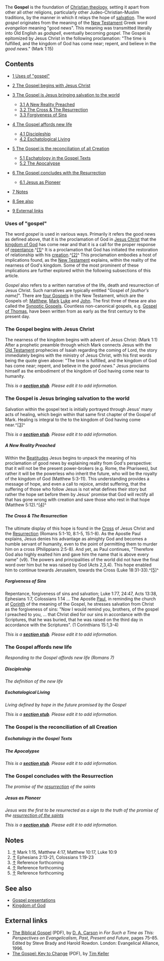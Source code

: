 The **Gospel** is the foundation of
[Christian theology](Christian_theology "Christian theology"),
setting it apart from other all other religions, particularly other
Judeo-Christian-Muslim traditions, by the manner in which it relays
the hope of [salvation](Salvation "Salvation"). The word *gospel*
originates from the meaning of the
[New Testament](New_Testament "New Testament") Greek word
*evangelion* meaning "good news". This meaning was transmitted
literally into Old English as *godspell*, eventually becoming
*gospel*. The Gospel is epitomized by Jesus Christ in the following
proclamation: "The time is fulfilled, and the kingdom of God has
come near; repent, and believe in the *good news*." (Mark 1:15)



## Contents

-   [1 Uses of "gospel"](#Uses_of_.22gospel.22)
-   [2 The Gospel begins with Jesus Christ](#The_Gospel_begins_with_Jesus_Christ)
-   [3 The Gospel is Jesus bringing salvation to the world](#The_Gospel_is_Jesus_bringing_salvation_to_the_world)
    -   [3.1 A New Reality Preached](#A_New_Reality_Preached)
    -   [3.2 The Cross & The Resurrection](#The_Cross_.26_The_Resurrection)
    -   [3.3 Forgiveness of Sins](#Forgiveness_of_Sins)

-   [4 The Gospel affords new life](#The_Gospel_affords_new_life)
    -   [4.1 Discipleship](#Discipleship)
    -   [4.2 Eschatological Living](#Eschatological_Living)

-   [5 The Gospel is the reconciliation of all Creation](#The_Gospel_is_the_reconciliation_of_all_Creation)
    -   [5.1 Eschatology in the Gospel Texts](#Eschatology_in_the_Gospel_Texts)
    -   [5.2 The Apocalypse](#The_Apocalypse)

-   [6 The Gospel concludes with the Resurrection](#The_Gospel_concludes_with_the_Resurrection)
    -   [6.1 Jesus as Pioneer](#Jesus_as_Pioneer)

-   [7 Notes](#Notes)
-   [8 See also](#See_also)
-   [9 External links](#External_links)



### Uses of "gospel"

The word *gospel* is used in various ways. Primarily it refers the
good news as defined above, that it is the proclamation of God in
[Jesus Christ](Jesus_Christ "Jesus Christ") that the
[kingdom of God](Kingdom_of_God "Kingdom of God") has come near and
that it is a call for the proper response of
[repentance](Repentance "Repentance").^[[1]](#note-0)^ It is a
proclamation that God has initiated the restoration of relationship
with his [creation](Creation "Creation").^[[2]](#note-1)^ This
proclamation embodies a host of implications found, as the
[New Testament](New_Testament "New Testament") explains, within the
reality of the nearness of God's kingdom. Some of the most
prominent of these implications are further explored within the
following subsections of this article.

*Gospel* also refers to a written narrative of the life, death and
resurrection of Jesus Christ. Such narratives are typically
entitled "Gospel of *[author's name]*". There are
[four Gospels](Four_Gospels "Four Gospels") in the New Testament,
which are the Gospels of:
[Matthew](Gospel_of_Matthew "Gospel of Matthew"),
[Mark](Gospel_of_Mark "Gospel of Mark")
[Luke](Gospel_of_Luke "Gospel of Luke") and
[John](Gospel_of_John "Gospel of John"). The first three of these
are also called the
[Synoptic Gospels](Synoptic_Gospels "Synoptic Gospels"). Countless
non-canonical gospels, e.g.
[Gospel of Thomas](Gospel_of_Thomas "Gospel of Thomas"), have been
written from as early as the first century to the present day.

### The Gospel begins with Jesus Christ

The nearness of the kingdom begins with advent of Jesus Christ:
(Mark 1:1) After a prophetic preamble through which Mark connects
Jesus with the [Old Testament](Old_Testament "Old Testament")
prophecies of Isaiah regarding the coming of Lord, the story
immediately begins with the ministry of Jesus Christ, with his
first words being the quote given above: "The time is fulfilled,
and the kingdom of God has come near; repent, and believe in the
*good news*." Jesus proclaims himself as the embodiment of the
kingdom of God having come near to humanity.

*This is a **[section stub](http://www.theopedia.com/Category:Theopedia_sectionstubs "Category:Theopedia sectionstubs")**. Please edit it to add information.*
### The Gospel is Jesus bringing salvation to the world

Salvation within the gospel text is initially portrayed through
Jesus' many acts of healing, which begin within that same first
chapter of the Gospel of Mark. Healing is integral to the to the
kingdom of God having come near.^[[3]](#note-2)^

*This is a **[section stub](http://www.theopedia.com/Category:Theopedia_sectionstubs "Category:Theopedia sectionstubs")**. Please edit it to add information.*
##### A New Reality Preached

Within the
[Beatitudes](index.php?title=Beatitudes&action=edit&redlink=1 "Beatitudes (page does not exist)")
Jesus begins to unpack the meaning of his proclamation of good news
by explaining reality from God's perspective: that it will not be
the present power-brokers (e.g. Rome, the Pharisees), but rather it
will be the powerless who inherit the future, who will be the
royalty of the kingdom of God (Matthew 5:3-11). This understanding
provides a message of hope, and even a call to rejoice, amidst
suffering, that the suffering of those who follow Jesus is not what
defines their story but rather the hope set before them by Jesus'
promise that God will rectify all that has gone wrong with creation
and save those who rest in that hope (Matthew
5:12).^[[4]](#note-3)^

##### The Cross & The Resurrection

The ultimate display of this hope is found in the
[Cross](index.php?title=Cross&action=edit&redlink=1 "Cross (page does not exist)")
of Jesus Christ and the [Resurrection](Resurrection "Resurrection")
(Romans 5:1-10, 8:1-5, 15:1-8). As the Apostle Paul explains, Jesus
denies his advantage as almighty God and becomes a humble servant
of humanity, even to the point of permitting them to murder him on
a cross (Philippians 2:5-8). And yet, as Paul continues, "Therefore
God also highly exalted him and gave him the name that is above
every name" (v9). The powers and principalities of the world did
not have the final word over him but he was raised by God (Acts
2,3,4). This hope enabled him to continue towards Jerusalem,
towards the Cross (Luke 18:31-33).^[[5]](#note-4)^

##### Forgiveness of Sins

Repentance, forgiveness of sins and salvation; Luke 1:77, 24:47,
Acts 13:38, Ephesians 1:7, Colossians 1:14 ... The Apostle
[Paul](Paul "Paul"), in reminding the church at
[Corinth](index.php?title=Corinth&action=edit&redlink=1 "Corinth (page does not exist)")
of the meaning of the Gospel, he stresses salvation from Christ as
the forgiveness of sins: "Now I would remind you, brothers, of the
gospel I preached to you, ... that Christ died for our sins in
accordance with the Scriptures, that he was buried, that he was
raised on the third day in accordance with the Scriptures". (1
Corinthians 15:1,3-4)

*This is a **[section stub](http://www.theopedia.com/Category:Theopedia_sectionstubs "Category:Theopedia sectionstubs")**. Please edit it to add information.*
### The Gospel affords new life

*Responding to the Gospel affords new life (Romans 7)*

##### Discipleship

*The definition of the new life*

##### Eschatological Living

*Living defined by hope in the future promised by the Gospel*

*This is a **[section stub](http://www.theopedia.com/Category:Theopedia_sectionstubs "Category:Theopedia sectionstubs")**. Please edit it to add information.*
### The Gospel is the reconciliation of all Creation

##### Eschatology in the Gospel Texts

##### The Apocalypse

*This is a **[section stub](http://www.theopedia.com/Category:Theopedia_sectionstubs "Category:Theopedia sectionstubs")**. Please edit it to add information.*
### The Gospel concludes with the Resurrection

*The promise of the [resurrection](Resurrection "Resurrection") of the saints*

##### Jesus as Pioneer

*Jesus was the first to be resurrected as a sign to the truth of the promise of the [resurrection of the saints](Resurrection "Resurrection")*

*This is a **[section stub](http://www.theopedia.com/Category:Theopedia_sectionstubs "Category:Theopedia sectionstubs")**. Please edit it to add information.*
## Notes

1.  [↑](#ref-0) Mark 1:15, Matthew 4:17, Matthew 10:17, Luke 10:9
2.  [↑](#ref-1) Ephesians 2:13-21, Colossians 1:19-23
3.  [↑](#ref-2) Reference forthcoming
4.  [↑](#ref-3) Reference forthcoming
5.  [↑](#ref-4) Reference forthcoming

## See also

-   [Gospel presentations](Gospel_presentations "Gospel presentations")
-   [Kingdom of God](Kingdom_of_God "Kingdom of God")

## External links

-   [The Biblical Gospel](http://s3.amazonaws.com/tgc-documents/carson/1996_biblical_gospel.pdf)
    (PDF), by [D. A. Carson](D._A._Carson "D. A. Carson") in
    *For Such a Time as This: Perspectives on Evangelicalism, Past, Present and Future*,
    pages 75–85. Edited by Steve Brady and Harold Rowdon. London:
    Evangelical Alliance, 1996.
-   [The Gospel: Key to Change](http://www.redeemer2.com/visioncampaign/papers/Vision_Paper_1-The_Gospel-The_Key_to_Change.pdf)
    (PDF), by [Tim Keller](Tim_Keller "Tim Keller")



